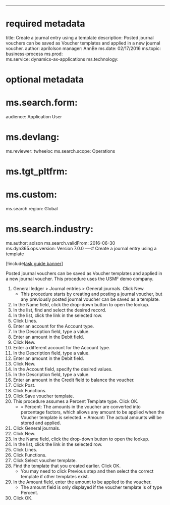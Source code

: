 --- 
# required metadata 
 
title: Create a journal entry using a template
description: Posted journal vouchers can be saved as Voucher templates and applied in a new journal voucher. 
author: aprilolson
manager: AnnBe 
ms.date: 02/17/2016
ms.topic: business-process 
ms.prod:  
ms.service: dynamics-ax-applications 
ms.technology:  
 
# optional metadata 
 
# ms.search.form:   
audience: Application User 
# ms.devlang:  
ms.reviewer: twheeloc
ms.search.scope: Operations 
# ms.tgt_pltfrm:  
# ms.custom:  
ms.search.region: Global
# ms.search.industry: 
ms.author: aolson
ms.search.validFrom: 2016-06-30 
ms.dyn365.ops.version: Version 7.0.0 
---# Create a journal entry using a template

[!include[task guide banner](../../includes/task-guide-banner.md)]

Posted journal vouchers can be saved as Voucher templates and applied in a new journal voucher. This procedure uses the USMF demo company.

1. General ledger > Journal entries > General journals. Click New.
    * This procedure starts by creating and posting a journal voucher, but any previously posted journal voucher can be saved as a template.  
2. In the Name field, click the drop-down button to open the lookup.
3. In the list, find and select the desired record.
4. In the list, click the link in the selected row.
5. Click Lines.
6. Enter an account for the Account type.
7. In the Description field, type a value.
8. Enter an amount in the Debit field.
9. Click New.
10. Enter a different account for the Account type.
11. In the Description field, type a value.
12. Enter an amount in the Debit field.
13. Click New.
14. In the Account field, specify the desired values.
15. In the Description field, type a value.
16. Enter an amount in the Credit field to balance the voucher.
17. Click Post.
18. Click Functions.
19. Click Save voucher template.
20. This procedure assumes a Percent Template type. Click OK.
    * • Percent: The amounts in the voucher are converted into percentage factors, which allows any amount to be applied when the Voucher template is selected.  • Amount: The actual amounts will be stored and applied.  
21. Click General journals.
22. Click New.
23. In the Name field, click the drop-down button to open the lookup.
24. In the list, click the link in the selected row.
25. Click Lines.
26. Click Functions.
27. Click Select voucher template.
28. Find the template that you created earlier. Click OK.
    * You may need to click Previous step and then select the correct template if other templates exist.  
29. In the Amount field, enter the amount to be applied to the voucher.
    * The amount field is only displayed if the voucher template is of type Percent.  
30. Click OK.

